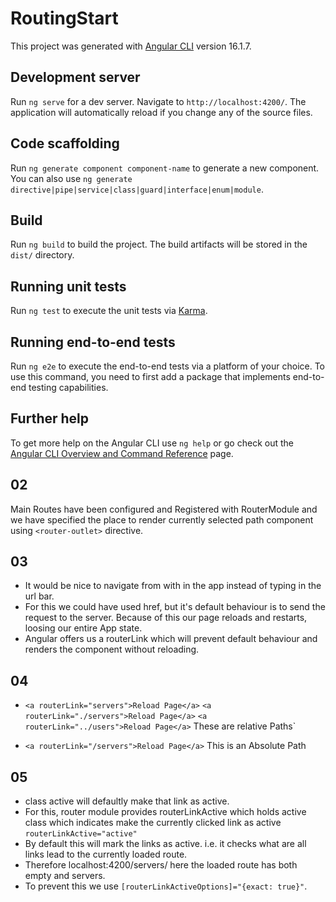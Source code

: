 # RoutingStart

This project was generated with [Angular CLI](https://github.com/angular/angular-cli) version 16.1.7.

## Development server

Run `ng serve` for a dev server. Navigate to `http://localhost:4200/`. The application will automatically reload if you change any of the source files.

## Code scaffolding

Run `ng generate component component-name` to generate a new component. You can also use `ng generate directive|pipe|service|class|guard|interface|enum|module`.

## Build

Run `ng build` to build the project. The build artifacts will be stored in the `dist/` directory.

## Running unit tests

Run `ng test` to execute the unit tests via [Karma](https://karma-runner.github.io).

## Running end-to-end tests

Run `ng e2e` to execute the end-to-end tests via a platform of your choice. To use this command, you need to first add a package that implements end-to-end testing capabilities.

## Further help

To get more help on the Angular CLI use `ng help` or go check out the [Angular CLI Overview and Command Reference](https://angular.io/cli) page.

## 02

Main Routes have been configured and Registered with RouterModule and we have specified the place to render currently selected path component using `<router-outlet>` directive.

## 03

- It would be nice to navigate from with in the app instead of typing in the url bar.
- For this we could have used href, but it's default behaviour is to send the request to the server. Because of this our page reloads and restarts, loosing our entire App state.
- Angular offers us a routerLink which will prevent default behaviour and renders the component without reloading.

## 04

- `<a routerLink="servers">Reload Page</a>`
  `<a routerLink="./servers">Reload Page</a>`
  `<a routerLink="../users">Reload Page</a>`
  These are relative Paths`

- `<a routerLink="/servers">Reload Page</a>`
  This is an Absolute Path

## 05

- class active will defaultly make that link as active.
- For this, router module provides routerLinkActive which holds active class which indicates make the currently clicked link as active `routerLinkActive="active"`
- By default this will mark the links as active. i.e. it checks what are all links lead to the currently loaded route.
- Therefore localhost:4200/servers/ here the loaded route has both empty and servers.
- To prevent this we use `[routerLinkActiveOptions]="{exact: true}"`.
